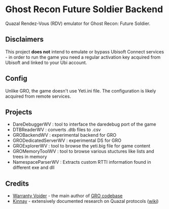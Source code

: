 # Ghost Recon Future Soldier Backend

Quazal Rendez-Vous (RDV) emulator for Ghost Recon: Future Soldier.

## Disclaimers
This project **does not** intend to emulate or bypass Ubisoft Connect services - in order to run the game you need a regular activation key acquired from Ubisoft and linked to your Ubi account.

## Config

Unlike GRO, the game doesn't use Yeti.ini file. The configuration is likely acquired from remote services.

## Projects
- DareDebuggerWV : tool to interface the daredebug port of the game
- DTBReaderWV : converts .dtb files to .csv
- GROBackendWV : experimental backend for GRO
- GRODedicatedServerWV : experimental DS for GRO
- GROExplorerWV : tool to browse the yeti.big file for game content
- GROMemoryToolWV : tool to browse various stuctures like lists and trees in memory
- NamespaceParserWV : Extracts custom RTTI information found in different exe and dll

## Credits

- [Warranty Voider](https://github.com/zeroKilo) - the main author of [GRO codebase](https://github.com/zeroKilo/GROBackendWV)
- [Kinnay](https://github.com/kinnay) - extensively documented research on Quazal protocols ([wiki](https://github.com/kinnay/NintendoClients/wiki/))
